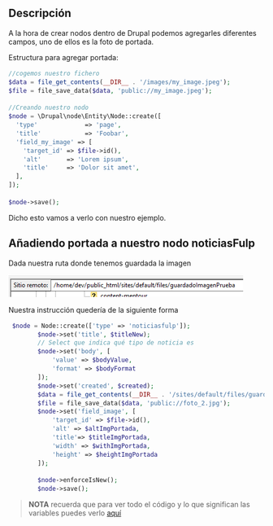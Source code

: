## Descripción
A la hora de crear nodos dentro de Drupal podemos agregarles diferentes campos, uno de ellos es la foto de portada.

Estructura para agregar portada:
```php
//cogemos nuestro fichero
$data = file_get_contents(__DIR__ . '/images/my_image.jpeg');
$file = file_save_data($data, 'public://my_image.jpeg');

//Creando nuestro nodo
$node = \Drupal\node\Entity\Node::create([
  'type'             => 'page',
  'title'            => 'Foobar',
  'field_my_image' => [
    'target_id' => $file->id(),
    'alt'       => 'Lorem ipsum',
    'title'     => 'Dolor sit amet',
  ],
]);

$node->save();
```

Dicho esto vamos a verlo con nuestro ejemplo.

## Añadiendo portada a nuestro nodo noticiasFulp

Dada nuestra ruta donde tenemos guardada la imagen

![Mostrando_ruta_imagen_server](https://github.com/alejandroasc96/CreandoNodoApartirMysqlDrupal/blob/master/images/carpetaConImagenNodo.PNG?raw=true)

Nuestra instrucción quedería de la siguiente forma

```php
 $node = Node::create(['type' => 'noticiasfulp']);
        $node->set('title', $titleNew);
        // Select que indica qué tipo de noticia es
        $node->set('body', [
            'value' => $bodyValue,
            'format' => $bodyFormat
        ]);
        $node->set('created', $created);
        $data = file_get_contents(__DIR__ . '/sites/default/files/guardadoImagenPrueba/foto_2.jpg');
        $file = file_save_data($data, 'public://foto_2.jpg');
        $node->set('field_image', [
            'target_id' => $file->id(),
            'alt' => $altImgPortada,
            'title'=> $titleImgPortada,
            'width' => $withImgPortada,
            'height' => $heightImgPortada
        ]);

        $node->enforceIsNew();
        $node->save();
```

>**NOTA** recuerda que para ver todo el código y lo que significan las variables puedes verlo [aquí](https://github.com/alejandroasc96/CreandoNodoApartirMysqlDrupal/blob/master/codigo.php)